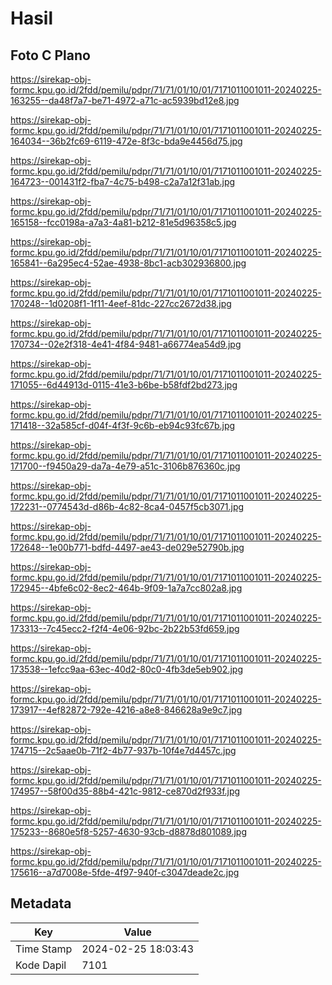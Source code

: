 # Hasil

## Foto C Plano

https://sirekap-obj-formc.kpu.go.id/2fdd/pemilu/pdpr/71/71/01/10/01/7171011001011-20240225-163255--da48f7a7-be71-4972-a71c-ac5939bd12e8.jpg

https://sirekap-obj-formc.kpu.go.id/2fdd/pemilu/pdpr/71/71/01/10/01/7171011001011-20240225-164034--36b2fc69-6119-472e-8f3c-bda9e4456d75.jpg

https://sirekap-obj-formc.kpu.go.id/2fdd/pemilu/pdpr/71/71/01/10/01/7171011001011-20240225-164723--001431f2-fba7-4c75-b498-c2a7a12f31ab.jpg

https://sirekap-obj-formc.kpu.go.id/2fdd/pemilu/pdpr/71/71/01/10/01/7171011001011-20240225-165158--fcc0198a-a7a3-4a81-b212-81e5d96358c5.jpg

https://sirekap-obj-formc.kpu.go.id/2fdd/pemilu/pdpr/71/71/01/10/01/7171011001011-20240225-165841--6a295ec4-52ae-4938-8bc1-acb302936800.jpg

https://sirekap-obj-formc.kpu.go.id/2fdd/pemilu/pdpr/71/71/01/10/01/7171011001011-20240225-170248--1d0208f1-1f11-4eef-81dc-227cc2672d38.jpg

https://sirekap-obj-formc.kpu.go.id/2fdd/pemilu/pdpr/71/71/01/10/01/7171011001011-20240225-170734--02e2f318-4e41-4f84-9481-a66774ea54d9.jpg

https://sirekap-obj-formc.kpu.go.id/2fdd/pemilu/pdpr/71/71/01/10/01/7171011001011-20240225-171055--6d44913d-0115-41e3-b6be-b58fdf2bd273.jpg

https://sirekap-obj-formc.kpu.go.id/2fdd/pemilu/pdpr/71/71/01/10/01/7171011001011-20240225-171418--32a585cf-d04f-4f3f-9c6b-eb94c93fc67b.jpg

https://sirekap-obj-formc.kpu.go.id/2fdd/pemilu/pdpr/71/71/01/10/01/7171011001011-20240225-171700--f9450a29-da7a-4e79-a51c-3106b876360c.jpg

https://sirekap-obj-formc.kpu.go.id/2fdd/pemilu/pdpr/71/71/01/10/01/7171011001011-20240225-172231--0774543d-d86b-4c82-8ca4-0457f5cb3071.jpg

https://sirekap-obj-formc.kpu.go.id/2fdd/pemilu/pdpr/71/71/01/10/01/7171011001011-20240225-172648--1e00b771-bdfd-4497-ae43-de029e52790b.jpg

https://sirekap-obj-formc.kpu.go.id/2fdd/pemilu/pdpr/71/71/01/10/01/7171011001011-20240225-172945--4bfe6c02-8ec2-464b-9f09-1a7a7cc802a8.jpg

https://sirekap-obj-formc.kpu.go.id/2fdd/pemilu/pdpr/71/71/01/10/01/7171011001011-20240225-173313--7c45ecc2-f2f4-4e06-92bc-2b22b53fd659.jpg

https://sirekap-obj-formc.kpu.go.id/2fdd/pemilu/pdpr/71/71/01/10/01/7171011001011-20240225-173538--1efcc9aa-63ec-40d2-80c0-4fb3de5eb902.jpg

https://sirekap-obj-formc.kpu.go.id/2fdd/pemilu/pdpr/71/71/01/10/01/7171011001011-20240225-173917--4ef82872-792e-4216-a8e8-846628a9e9c7.jpg

https://sirekap-obj-formc.kpu.go.id/2fdd/pemilu/pdpr/71/71/01/10/01/7171011001011-20240225-174715--2c5aae0b-71f2-4b77-937b-10f4e7d4457c.jpg

https://sirekap-obj-formc.kpu.go.id/2fdd/pemilu/pdpr/71/71/01/10/01/7171011001011-20240225-174957--58f00d35-88b4-421c-9812-ce870d2f933f.jpg

https://sirekap-obj-formc.kpu.go.id/2fdd/pemilu/pdpr/71/71/01/10/01/7171011001011-20240225-175233--8680e5f8-5257-4630-93cb-d8878d801089.jpg

https://sirekap-obj-formc.kpu.go.id/2fdd/pemilu/pdpr/71/71/01/10/01/7171011001011-20240225-175616--a7d7008e-5fde-4f97-940f-c3047deade2c.jpg


## Metadata

| Key        | Value               |
| ---------- | ------------------- |
| Time Stamp | 2024-02-25 18:03:43 |
| Kode Dapil | 7101                |



